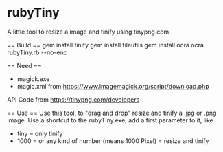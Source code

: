 # rubyTiny
A little tool to resize a image and tinify using tinypng.com

== Build ==
gem install tinify
gem install fileutils
gem install ocra
ocra rubyTiny.rb --no-enc

== Need ==
- magick.exe
- magic.xml
from https://www.imagemagick.org/script/download.php

API Code from https://tinypng.com/developers

== Use ==
Use this tool, to "drag and drop" resize and tinify a .jpg or .png image.
Use a shortcut to the rubyTiny.exe, add a first parameter to it, like
- tiny = only tinify
- 1000 = or any kind of number (means 1000 Pixel) = resize and tinify

